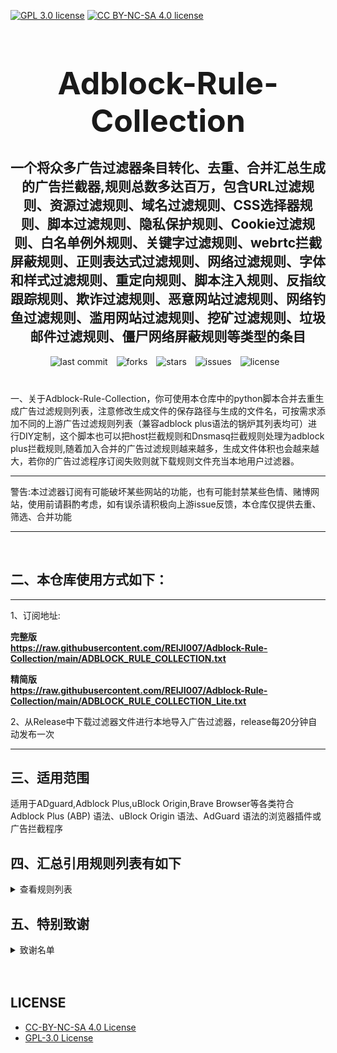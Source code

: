 [![GPL 3.0 license](https://img.shields.io/badge/License-GPL%20v3-blue.svg)](https://github.com/REIJI007/Adblock-Rule-Collection/blob/main/LICENSE-GPL3.0)
[![CC BY-NC-SA 4.0 license](https://img.shields.io/badge/License-CC%20BY--NC--SA%204.0-lightgrey.svg)](https://github.com/REIJI007/Adblock-Rule-Collection/blob/main/LICENSE-CC%20BY-NC-SA%204.0)
<!-- 居中的大标题 -->
<h1 align="center" style="font-size: 50px; margin-bottom: 20px;">Adblock-Rule-Collection</h1>

<!-- 居中的副标题 -->
<h2 align="center" >一个将众多广告过滤器条目转化、去重、合并汇总生成的广告拦截器,规则总数多达百万，包含URL过滤规则、资源过滤规则、域名过滤规则、CSS选择器规则、脚本过滤规则、隐私保护规则、Cookie过滤规则、白名单例外规则、关键字过滤规则、webrtc拦截屏蔽规则、正则表达式过滤规则、网络过滤规则、字体和样式过滤规则、重定向规则、脚本注入规则、反指纹跟踪规则、欺诈过滤规则、恶意网站过滤规则、网络钓鱼过滤规则、滥用网站过滤规则、挖矿过滤规则、垃圾邮件过滤规则、僵尸网络屏蔽规则等类型的条目</h2>

<!-- 徽章（根据需要调整） -->
<p align="center" style="margin-bottom: 40px;">
    <img src="https://img.shields.io/badge/last%20commit-today-brightgreen" alt="last commit" style="margin-right: 10px;">
    <img src="https://img.shields.io/github/forks/REIJI007/Adblock-Rule-Collection" alt="forks" style="margin-right: 10px;">
    <img src="https://img.shields.io/github/stars/REIJI007/Adblock-Rule-Collection" alt="stars" style="margin-right: 10px;">
    <img src="https://img.shields.io/github/issues/REIJI007/Adblock-Rule-Collection" alt="issues" style="margin-right: 10px;">
    <img src="https://img.shields.io/github/license/REIJI007/Adblock-Rule-Collection" alt="license" style="margin-right: 10px;">
</p>


 一、关于Adblock-Rule-Collection，你可使用本仓库中的python脚本合并去重生成广告过滤规则列表，注意修改生成文件的保存路径与生成的文件名，可按需求添加不同的上游广告过滤规则列表（兼容adblock plus语法的锅炉其列表均可）进行DIY定制，这个脚本也可以把host拦截规则和Dnsmasq拦截规则处理为adblock plus拦截规则,随着加入合并的广告过滤规则越来越多，生成文件体积也会越来越大，若你的广告过滤程序订阅失败则就下载规则文件充当本地用户过滤器。

<hr>

 警告:本过滤器订阅有可能破坏某些网站的功能，也有可能封禁某些色情、赌博网站，使用前请斟酌考虑，如有误杀请积极向上游issue反馈，本仓库仅提供去重、筛选、合并功能

<hr>
<br>

## 二、本仓库使用方式如下：

<hr> 
1、订阅地址: 

**完整版** <br>
**https://raw.githubusercontent.com/REIJI007/Adblock-Rule-Collection/main/ADBLOCK_RULE_COLLECTION.txt** <br>

**精简版** <br>
**https://raw.githubusercontent.com/REIJI007/Adblock-Rule-Collection/main/ADBLOCK_RULE_COLLECTION_Lite.txt** <br>

2、从Release中下载过滤器文件进行本地导入广告过滤器，release每20分钟自动发布一次
<hr>


## 三、适用范围
适用于ADguard,Adblock Plus,uBlock Origin,Brave Browser等各类符合Adblock Plus (ABP) 语法、uBlock Origin 语法、AdGuard 语法的浏览器插件或广告拦截程序
<br>


## 四、汇总引用规则列表有如下
<details>
  <summary>查看规则列表</summary>

1. [Anti-ad for AdGuard](https://anti-ad.net/adguard.txt)  
2. [Anti-ad EasyList](https://anti-ad.net/easylist.txt)  
3. [OISD Big List](https://big.oisd.nl)  
4. [EasyList](https://easylist.to/easylist/easylist.txt)  
5. [EasyList AdServers](https://raw.githubusercontent.com/easylist/easylist/master/easylist/easylist_adservers.txt)  
6. [EasyList ThirdParty Servers](https://raw.githubusercontent.com/easylist/easylist/master/easylist/easylist_thirdparty.txt)  
7. [EasyList AdServers Popup](https://raw.githubusercontent.com/easylist/easylist/master/easylist/easylist_adservers_popup.txt)  
8. [EasyList ThirdParty Popup](https://raw.githubusercontent.com/easylist/easylist/master/easylist/easylist_thirdparty_popup.txt)  
9. [EasyList AllowList](https://raw.githubusercontent.com/easylist/easylist/master/easylist/easylist_allowlist.txt)  
10. [EasyList AllowList Dimensions](https://raw.githubusercontent.com/easylist/easylist/master/easylist/easylist_allowlist_dimensions.txt)  
11. [EasyList AllowList General Hide](https://raw.githubusercontent.com/easylist/easylist/master/easylist/easylist_allowlist_general_hide.txt)  
12. [EasyList AllowList Popup](https://raw.githubusercontent.com/easylist/easylist/master/easylist/easylist_allowlist_popup.txt)  
13. [EasyList General Block](https://raw.githubusercontent.com/easylist/easylist/master/easylist/easylist_general_block.txt)  
14. [EasyList General Block Popup](https://raw.githubusercontent.com/easylist/easylist/master/easylist/easylist_general_block_popup.txt)  
15. [EasyList General Hide](https://raw.githubusercontent.com/easylist/easylist/master/easylist/easylist_general_hide.txt)  
16. [EasyPrivacy](https://easylist.to/easylist/easyprivacy.txt)  
17. [EasyPrivacy AllowList](https://raw.githubusercontent.com/easylist/easylist/master/easyprivacy/easyprivacy_allowlist.txt)  
18. [EasyPrivacy AllowList International](https://raw.githubusercontent.com/easylist/easylist/master/easyprivacy/easyprivacy_allowlist_international.txt)  
19. [EasyPrivacy General](https://raw.githubusercontent.com/easylist/easylist/master/easyprivacy/easyprivacy_general.txt)  
20. [EasyPrivacy General EmailTrackers](https://raw.githubusercontent.com/easylist/easylist/master/easyprivacy/easyprivacy_general_emailtrackers.txt)  
21. [EasyPrivacy Third-Party](https://raw.githubusercontent.com/easylist/easylist/master/easyprivacy/easyprivacy_thirdparty.txt)  
22. [EasyPrivacy Third-Party International](https://raw.githubusercontent.com/easylist/easylist/master/easyprivacy/easyprivacy_thirdparty_international.txt)  
23. [EasyPrivacy TrackingServers](https://raw.githubusercontent.com/easylist/easylist/master/easyprivacy/easyprivacy_trackingservers.txt)  
24. [EasyPrivacy TrackingServers ThirdParty](https://raw.githubusercontent.com/easylist/easylist/master/easyprivacy/easyprivacy_trackingservers_thirdparty.txt)  
25. [EasyPrivacy TrackingServers Admiral](https://raw.githubusercontent.com/easylist/easylist/master/easyprivacy/easyprivacy_trackingservers_admiral.txt)  
26. [EasyPrivacy TrackingServers General](https://raw.githubusercontent.com/easylist/easylist/master/easyprivacy/easyprivacy_trackingservers_general.txt)  
27. [EasyPrivacy TrackingServers Mining](https://raw.githubusercontent.com/easylist/easylist/master/easyprivacy/easyprivacy_trackingservers_mining.txt)  
28. [EasyPrivacy TrackingServers Notifications](https://raw.githubusercontent.com/easylist/easylist/master/easyprivacy/easyprivacy_trackingservers_notifications.txt)  
29. [EasyList Cookie List](https://secure.fanboy.co.nz/fanboy-cookiemonster.txt)  
30. [EasyList Cookie AllowList](https://raw.githubusercontent.com/easylist/easylist/master/easylist_cookie/easylist_cookie_allowlist.txt)  
31. [EasyList Cookie AllowList General Hide](https://raw.githubusercontent.com/easylist/easylist/master/easylist_cookie/easylist_cookie_allowlist_general_hide.txt)  
32. [EasyList Cookie General Block](https://raw.githubusercontent.com/easylist/easylist/master/easylist_cookie/easylist_cookie_general_block.txt)  
33. [EasyList Cookie General Hide](https://raw.githubusercontent.com/easylist/easylist/master/easylist_cookie/easylist_cookie_general_hide.txt)  
34. [EasyList Cookie ThirdParty](https://raw.githubusercontent.com/easylist/easylist/master/easylist_cookie/easylist_cookie_thirdparty.txt)  
35. [EasyList China](https://raw.githubusercontent.com/easylist/easylistchina/master/easylistchina.txt)  
36. [Adblock Warning Removal List](https://easylist-downloads.adblockplus.org/antiadblockfilters.txt)  
37. [Fanboy's Annoyance List](https://secure.fanboy.co.nz/fanboy-annoyance.txt)  
38. [Fanboy's Social Blocking List](https://easylist.to/easylist/fanboy-social.txt)  
39. [Fanboy's Anti-thirdparty Fonts](https://www.fanboy.co.nz/fanboy-antifonts.txt)  
40. [Fanboy's Notifications Blocking List](https://raw.githubusercontent.com/DandelionSprout/adfilt/master/Other%20domains%20versions/FanboyNotifications-LoadableInUBO.txt)  
41. [CJX's Annoyance List](https://raw.githubusercontent.com/cjx82630/cjxlist/master/cjx-annoyance.txt)  
42. [CJX's EasyList Lite](https://raw.githubusercontent.com/cjx82630/cjxlist/master/cjxlist.txt)  
43. [CJX's uBlock List](https://raw.githubusercontent.com/cjx82630/cjxlist/master/cjx-ublock.txt)  
44. [Uniartrisan's Adblock List Plus](https://raw.githubusercontent.com/uniartisan/adblock_list/master/adblock_plus.txt)  
45. [Uniartrisan's Privacy List](https://raw.githubusercontent.com/uniartisan/adblock_list/master/adblock_privacy.txt)  
46. [AdRules AdBlock List Plus](https://raw.githubusercontent.com/Cats-Team/AdRules/main/adblock_plus.txt)  
47. [AdRules DNS List](https://raw.githubusercontent.com/Cats-Team/AdRules/main/dns.txt)  
48. [AdBlock DNS](https://raw.githubusercontent.com/217heidai/adblockfilters/main/rules/adblockdns.txt)  
49. [AdBlock Filter](https://raw.githubusercontent.com/217heidai/adblockfilters/main/rules/adblockfilters.txt)  
50. [GOODBYEADS](https://raw.githubusercontent.com/8680/GOODBYEADS/master/data/rules/adblock.txt)
51. [GOODBYEADS-DNS](https://raw.githubusercontent.com/8680/GOODBYEADS/master/data/rules/dns.txt)  
52. [GOODBYEADS-allow](https://raw.githubusercontent.com/8680/GOODBYEADS/master/data/rules/allow.txt)  
53. [AWAvenue-Ads-Rule](https://raw.githubusercontent.com/TG-Twilight/AWAvenue-Ads-Rule/main/AWAvenue-Ads-Rule.txt)  
54. [uBlock filters](https://raw.githubusercontent.com/uBlockOrigin/uAssets/master/filters/filters.txt)  
55. [uBlock privacy filter](https://raw.githubusercontent.com/uBlockOrigin/uAssets/master/filters/privacy.txt)  
56. [uBlock mobile filter](https://raw.githubusercontent.com/uBlockOrigin/uAssets/master/filters/filters-mobile.txt)  
57. [uBlock Badware risks filter](https://raw.githubusercontent.com/uBlockOrigin/uAssets/master/filters/badware.txt)  
58. [uBlock Annoyances-Cookies filter](https://raw.githubusercontent.com/uBlockOrigin/uAssets/master/filters/annoyances-cookies.txt)  
59. [uBlock Annoyances-others filter](https://raw.githubusercontent.com/uBlockOrigin/uAssets/master/filters/annoyances-others.txt)  
60. [uBlock Resource abuse filters](https://raw.githubusercontent.com/uBlockOrigin/uAssets/master/filters/resource-abuse.txt)  
61. [uBlock Unbreak filter](https://raw.githubusercontent.com/uBlockOrigin/uAssets/master/filters/unbreak.txt)  
62. [ADguard Base filter](https://raw.githubusercontent.com/AdguardTeam/FiltersRegistry/refs/heads/master/filters/filter_2_Base/filter.txt)  
63. [ADguard Spyware filter](https://raw.githubusercontent.com/AdguardTeam/FiltersRegistry/refs/heads/master/filters/filter_3_Spyware/filter.txt)  
64. [ADguard Social filter](https://raw.githubusercontent.com/AdguardTeam/FiltersRegistry/refs/heads/master/filters/filter_4_Social/filter.txt)  
65. [ADguard Mobile filter](https://raw.githubusercontent.com/AdguardTeam/FiltersRegistry/refs/heads/master/filters/filter_11_Mobile/filter.txt)  
66. [ADguard Annoyances filter](https://raw.githubusercontent.com/AdguardTeam/FiltersRegistry/refs/heads/master/filters/filter_14_Annoyances/filter.txt)  
67. [ADguard DnsFilter](https://raw.githubusercontent.com/AdguardTeam/FiltersRegistry/refs/heads/master/filters/filter_15_DnsFilter/filter.txt)  
68. [ADguard TrackParam filter](https://raw.githubusercontent.com/AdguardTeam/FiltersRegistry/refs/heads/master/filters/filter_17_TrackParam/filter.txt)  
69. [ADguard Annoyances_Cookies filter](https://raw.githubusercontent.com/AdguardTeam/FiltersRegistry/refs/heads/master/filters/filter_18_Annoyances_Cookies/filter.txt)  
70. [ADguard Annoyances_Popups filter](https://raw.githubusercontent.com/AdguardTeam/FiltersRegistry/refs/heads/master/filters/filter_19_Annoyances_Popups/filter.txt)  
71. [ADguard Annoyances_MobileApp filter](https://raw.githubusercontent.com/AdguardTeam/FiltersRegistry/refs/heads/master/filters/filter_20_Annoyances_MobileApp/filter.txt)  
72. [ADguard Annoyances_Other filter](https://raw.githubusercontent.com/AdguardTeam/FiltersRegistry/refs/heads/master/filters/filter_21_Annoyances_Other/filter.txt)  
73. [ADguard Annoyances_Widgets filter](https://raw.githubusercontent.com/AdguardTeam/FiltersRegistry/refs/heads/master/filters/filter_22_Annoyances_Widgets/filter.txt)  
74. [ADguard Chinese filter](https://raw.githubusercontent.com/AdguardTeam/FiltersRegistry/refs/heads/master/filters/filter_224_Chinese/filter.txt)  
75. [ADguard ThirdParty EasyList](https://raw.githubusercontent.com/AdguardTeam/FiltersRegistry/refs/heads/master/filters/ThirdParty/filter_101_EasyList/filter.txt)  
76. [ADguard ThirdParty EasyListChina](https://raw.githubusercontent.com/AdguardTeam/FiltersRegistry/refs/heads/master/filters/ThirdParty/filter_104_EasyListChina/filter.txt)  
77. [ADguard ThirdParty EasyPrivacy](https://raw.githubusercontent.com/AdguardTeam/FiltersRegistry/refs/heads/master/filters/ThirdParty/filter_118_EasyPrivacy/filter.txt)  
78. [ADguard ThirdParty Fanboy's Annoyance List](https://raw.githubusercontent.com/AdguardTeam/FiltersRegistry/refs/heads/master/filters/ThirdParty/filter_122_FanboysAnnoyances/filter.txt)  
79. [ADguard ThirdParty Fanboy's Social Blocking List](https://raw.githubusercontent.com/AdguardTeam/FiltersRegistry/refs/heads/master/filters/ThirdParty/filter_123_FanboysSocialBlockingList/filter.txt)  
80. [ADguard ThirdParty Web Annoyances Ultralist](https://raw.githubusercontent.com/AdguardTeam/FiltersRegistry/refs/heads/master/filters/ThirdParty/filter_201_WebAnnoyancesUltralist/filter.txt)  
81. [ADguard ThirdParty Peter Lowe's List](https://raw.githubusercontent.com/AdguardTeam/FiltersRegistry/refs/heads/master/filters/ThirdParty/filter_204_PeterLowesList/filter.txt)  
82. [ADguard ThirdParty Adblock Warning Removal List](https://raw.githubusercontent.com/AdguardTeam/FiltersRegistry/refs/heads/master/filters/ThirdParty/filter_207_AdblockWarningRemovalList/filter.txt)  
83. [ADguard ThirdParty Online Malicious URL Blocklist](https://raw.githubusercontent.com/AdguardTeam/FiltersRegistry/refs/heads/master/filters/ThirdParty/filter_208_Online_Malicious_URL_Blocklist/filter.txt)  
84. [ADguard ThirdParty ADgk Mobile China list](https://raw.githubusercontent.com/AdguardTeam/FiltersRegistry/refs/heads/master/filters/ThirdParty/filter_209_ADgkMobileChinalist/filter.txt)  
85. [ADguard ThirdParty Spam404](https://raw.githubusercontent.com/AdguardTeam/FiltersRegistry/refs/heads/master/filters/ThirdParty/filter_210_Spam404/filter.txt)  
86. [ADguard ThirdParty Anti-Adblock Killer](https://raw.githubusercontent.com/AdguardTeam/FiltersRegistry/refs/heads/master/filters/ThirdParty/filter_211_AntiAdblockKillerReek/filter.txt)  
87. [ADguard ThirdParty China List And EasyList](https://raw.githubusercontent.com/AdguardTeam/FiltersRegistry/refs/heads/master/filters/ThirdParty/filter_219_ChinaListAndEasyList/filter.tx)  
88. [ADguard ThirdParty CJX's Annoyance List](https://raw.githubusercontent.com/AdguardTeam/FiltersRegistry/refs/heads/master/filters/ThirdParty/filter_220_CJXsAnnoyanceList/filter.txt)  
89. [ADguard ThirdParty xinggsf](https://raw.githubusercontent.com/AdguardTeam/FiltersRegistry/refs/heads/master/filters/ThirdParty/filter_228_xinggsf/filter.txt)  
90. [ADguard ThirdParty I Don't Care About Cookies](https://raw.githubusercontent.com/AdguardTeam/FiltersRegistry/refs/heads/master/filters/ThirdParty/filter_229_IdontCareAboutCookies/filter.txt)  
91. [ADguard ThirdParty Fanboy Antifonts](https://raw.githubusercontent.com/AdguardTeam/FiltersRegistry/refs/heads/master/filters/ThirdParty/filter_239_FanboyAntifonts/filter.txt)  
92. [ADguard ThirdParty BarbBlock](https://raw.githubusercontent.com/AdguardTeam/FiltersRegistry/refs/heads/master/filters/ThirdParty/filter_240_BarbBlock/filter.txt)  
93. [ADguard ThirdParty Fanboy Cookiemonster](https://raw.githubusercontent.com/AdguardTeam/FiltersRegistry/refs/heads/master/filters/ThirdParty/filter_241_FanboyCookiemonster/filter.txt)  
94. [ADguard ThirdParty NoCoin](https://raw.githubusercontent.com/AdguardTeam/FiltersRegistry/refs/heads/master/filters/ThirdParty/filter_242_NoCoin/filter.txt)  
95. [ADguard ThirdParty Dandelion Sprout Annoyances](https://raw.githubusercontent.com/AdguardTeam/FiltersRegistry/refs/heads/master/filters/ThirdParty/filter_250_DandelionSproutAnnoyances/filter.txt)  
96. [ADguard ThirdParty Legitimate URL Shortener](https://raw.githubusercontent.com/AdguardTeam/FiltersRegistry/refs/heads/master/filters/ThirdParty/filter_251_LegitimateURLShortener/filter.txt)  
97. [ADguard ThirdParty Phishing URL Blocklist](https://raw.githubusercontent.com/AdguardTeam/FiltersRegistry/refs/heads/master/filters/ThirdParty/filter_255_Phishing_URL_Blocklist/filter.txt)  
98. [ADguard ThirdParty Scam Blocklist](https://raw.githubusercontent.com/AdguardTeam/FiltersRegistry/refs/heads/master/filters/ThirdParty/filter_256_Scam_Blocklist/filter.txt)  
99. [ADguard ThirdParty uBlock Origin Badware risks](https://raw.githubusercontent.com/AdguardTeam/FiltersRegistry/refs/heads/master/filters/ThirdParty/filter_257_uBlock_Origin_Badware_risks/filter.txt)  
100. [AdGuard Base filter?first-party servers](https://raw.githubusercontent.com/AdguardTeam/AdguardFilters/master/BaseFilter/sections/adservers_firstparty.txt)
101. [AdGuard Base filter?foreign servers](https://raw.githubusercontent.com/AdguardTeam/AdguardFilters/master/BaseFilter/sections/foreign.txt)  
102. [AdGuard Base filter cryptominers](https://raw.githubusercontent.com/AdguardTeam/AdguardFilters/master/BaseFilter/sections/cryptominers.txt)  
103. [AdGuard Base filter-adservers](https://raw.githubusercontent.com/AdguardTeam/AdguardFilters/master/BaseFilter/sections/adservers.txt)  
104. [AdGuard Base filter-adservers_firstparty](https://raw.githubusercontent.com/AdguardTeam/AdguardFilters/master/BaseFilter/sections/adservers_firstparty.txt)  
105. [AdGuard Base filter-allowlist](https://raw.githubusercontent.com/AdguardTeam/AdguardFilters/master/BaseFilter/sections/allowlist.txt)  
106. [AdGuard Base filter-allowlist_stealth](https://raw.githubusercontent.com/AdguardTeam/AdguardFilters/master/BaseFilter/sections/allowlist_stealth.txt)  
107. [AdGuard Base filter-antiadblock](https://raw.githubusercontent.com/AdguardTeam/AdguardFilters/master/BaseFilter/sections/antiadblock.txt)  
108. [AdGuard Base filter-replace](https://raw.githubusercontent.com/AdguardTeam/AdguardFilters/master/BaseFilter/sections/replace.txt)  
109. [AdGuard Base filter-content_blocker](https://raw.githubusercontent.com/AdguardTeam/AdguardFilters/master/BaseFilter/sections/content_blocker.txt)  
110. [AdGuard Exclusion rules](https://raw.githubusercontent.com/AdguardTeam/AdGuardSDNSFilter/master/Filters/exclusions.txt)  
111. [AdGuard Exception rules](https://raw.githubusercontent.com/AdguardTeam/AdGuardSDNSFilter/master/Filters/exceptions.txt)  
112. [AdGuardSDNSFilter](https://raw.githubusercontent.com/AdguardTeam/AdGuardSDNSFilter/master/Filters/rules.txt)  
113. [AdGuard Tracking Protection filter ? first-party trackers](https://raw.githubusercontent.com/AdguardTeam/AdguardFilters/master/SpywareFilter/sections/tracking_servers_firstparty.txt)  
114. [AdGuard Tracking Protection filter ? third-party trackers](https://raw.githubusercontent.com/AdguardTeam/AdguardFilters/master/SpywareFilter/sections/tracking_servers.txt)  
115. [AdGuard Tracking Protection filter ? mobile trackers](https://raw.githubusercontent.com/AdguardTeam/AdguardFilters/master/SpywareFilter/sections/mobile.txt)  
116. [AdGuard Social filter-allowlist](https://raw.githubusercontent.com/AdguardTeam/AdguardFilters/master/SocialFilter/sections/allowlist.txt)  
117. [AdGuard Social filter-general_elemhide](https://raw.githubusercontent.com/AdguardTeam/AdguardFilters/master/SocialFilter/sections/general_elemhide.txt)  
118. [AdGuard Social filter-general_extensions](https://raw.githubusercontent.com/AdguardTeam/AdguardFilters/master/SocialFilter/sections/general_extensions.txt)  
119. [AdGuard Social filter-general_url](https://raw.githubusercontent.com/AdguardTeam/AdguardFilters/master/SocialFilter/sections/general_url.txt)  
120. [AdGuard Social filter-popups](https://raw.githubusercontent.com/AdguardTeam/AdguardFilters/master/SocialFilter/sections/popups.txt)  
121. [AdGuard Social filter-social_trackers](https://raw.githubusercontent.com/AdguardTeam/AdguardFilters/master/SocialFilter/sections/social_trackers.txt)  
122. [AdGuard Annoyances filter-cookies_allowlist](https://raw.githubusercontent.com/AdguardTeam/AdguardFilters/master/AnnoyancesFilter/Cookies/sections/cookies_allowlist.txt)  
123. [AdGuard Annoyances filter-cookies_general](https://raw.githubusercontent.com/AdguardTeam/AdguardFilters/master/AnnoyancesFilter/Cookies/sections/cookies_general.txt)  
124. [AdGuard Annoyances filter-mobile-app_allowlist](https://raw.githubusercontent.com/AdguardTeam/AdguardFilters/master/AnnoyancesFilter/MobileApp/sections/mobile-app_allowlist.txt)  
125. [AdGuard Annoyances filter-mobile-app_general](https://raw.githubusercontent.com/AdguardTeam/AdguardFilters/master/AnnoyancesFilter/MobileApp/sections/mobile-app_general.txt)  
126. [AdGuard Annoyances filter-popups-antiadblock](https://raw.githubusercontent.com/AdguardTeam/AdguardFilters/master/AnnoyancesFilter/Popups/sections/antiadblock.txt)  
127. [AdGuard Annoyances filter-popups-allowlist](https://raw.githubusercontent.com/AdguardTeam/AdguardFilters/master/AnnoyancesFilter/Popups/sections/popups_allowlist.txt)  
128. [AdGuard Annoyances filter-popups-general](https://raw.githubusercontent.com/AdguardTeam/AdguardFilters/master/AnnoyancesFilter/Popups/sections/popups_general.txt)  
129. [AdGuard Annoyances filter-popups-push-notifications_allowlist](https://raw.githubusercontent.com/AdguardTeam/AdguardFilters/master/AnnoyancesFilter/Popups/sections/push-notifications_allowlist.txt)  
130. [AdGuard Annoyances filter-popups-push-notifications_general](https://raw.githubusercontent.com/AdguardTeam/AdguardFilters/master/AnnoyancesFilter/Popups/sections/push-notifications_general.txt)  
131. [AdGuard Annoyances filter-popups-subscriptions_allowlist](https://raw.githubusercontent.com/AdguardTeam/AdguardFilters/master/AnnoyancesFilter/Popups/sections/subscriptions_allowlist.txt)  
132. [AdGuard Annoyances filter-popups-subscriptions_general](https://raw.githubusercontent.com/AdguardTeam/AdguardFilters/master/AnnoyancesFilter/Popups/sections/subscriptions_general.txt)  
133. [AdGuard Annoyances filter-Widgets](https://raw.githubusercontent.com/AdguardTeam/AdguardFilters/master/AnnoyancesFilter/Widgets/sections/widgets.txt)  
134. [AdGuard CNAME original trackers list](https://raw.githubusercontent.com/AdguardTeam/cname-trackers/master/data/combined_original_trackers.txt)  
135. [AdGuard CNAME disguised ads list](https://raw.githubusercontent.com/AdguardTeam/cname-trackers/master/data/combined_disguised_ads.txt)  
136. [AdGuard CNAME disguised clickthroughs list](https://raw.githubusercontent.com/AdguardTeam/cname-trackers/master/data/combined_disguised_clickthroughs.txt)  
137. [AdGuard CNAME disguised microsites list](https://raw.githubusercontent.com/AdguardTeam/cname-trackers/master/data/combined_disguised_microsites.txt)  
138. [AdGuard CNAME disguised trackers list](https://raw.githubusercontent.com/AdguardTeam/cname-trackers/master/data/combined_disguised_trackers.txt)  
139. [AdGuard CNAME disguised mail_trackers list](https://raw.githubusercontent.com/AdguardTeam/cname-trackers/master/data/combined_disguised_mail_trackers.txt)  
140. [AdGuard for Android](https://filters.adtidy.org/android/filters/11.txt)  
141. [AdGuard for iOS](https://filters.adtidy.org/ios/filters/11.txt)  
142. [AdGuard Chinese filter-adservers](https://raw.githubusercontent.com/AdguardTeam/AdguardFilters/master/ChineseFilter/sections/adservers.txt)  
143. [AdGuard Chinese filter-adservers_firstparty](https://raw.githubusercontent.com/AdguardTeam/AdguardFilters/master/ChineseFilter/sections/adservers_firstparty.txt)  
144. [AdGuard ChineseFilter-allowlist](https://raw.githubusercontent.com/AdguardTeam/AdguardFilters/master/ChineseFilter/sections/allowlist.txt)  
145. [AdGuard ChineseFilter-antiadblock](https://raw.githubusercontent.com/AdguardTeam/AdguardFilters/master/ChineseFilter/sections/antiadblock.txt)  
146. [AdGuard ChineseFilter-general_elemhide](https://raw.githubusercontent.com/AdguardTeam/AdguardFilters/master/ChineseFilter/sections/general_elemhide.txt)  
147. [AdGuard ChineseFilter-general_extensions](https://raw.githubusercontent.com/AdguardTeam/AdguardFilters/master/ChineseFilter/sections/general_extensions.txt)  
148. [AdGuard ChineseFilter-general_url](https://raw.githubusercontent.com/AdguardTeam/AdguardFilters/master/ChineseFilter/sections/general_url.txt)  
149. [AdGuard ChineseFilter-replace](https://raw.githubusercontent.com/AdguardTeam/AdguardFilters/master/ChineseFilter/sections/replace.txt)  
150. [AdGuard Mobile filter-adservers](https://raw.githubusercontent.com/AdguardTeam/AdguardFilters/master/MobileFilter/sections/adservers.txt)
151. [AdGuard MobileFilter-allowlist_app](https://raw.githubusercontent.com/AdguardTeam/AdguardFilters/master/MobileFilter/sections/allowlist_app.txt)
152. [AdGuard MobileFilter-allowlist_web](https://raw.githubusercontent.com/AdguardTeam/AdguardFilters/master/MobileFilter/sections/allowlist_web.txt)
153. [AdGuard MobileFilter-antiadblock](https://raw.githubusercontent.com/AdguardTeam/AdguardFilters/master/MobileFilter/sections/antiadblock.txt)
154. [AdGuard MobileFilter-general_elemhide](https://raw.githubusercontent.com/AdguardTeam/AdguardFilters/master/MobileFilter/sections/general_elemhide.txt)
155. [AdGuard MobileFilter-general_extensions](https://raw.githubusercontent.com/AdguardTeam/AdguardFilters/master/MobileFilter/sections/general_extensions.txt)
156. [AdGuard MobileFilter-general_url](https://raw.githubusercontent.com/AdguardTeam/AdguardFilters/master/MobileFilter/sections/general_url.txt)
157. [AdGuard MobileFilter-replace](https://raw.githubusercontent.com/AdguardTeam/AdguardFilters/master/MobileFilter/sections/replace.txt)
158. [AdGuard SpywareFilter-allowlist](https://raw.githubusercontent.com/AdguardTeam/AdguardFilters/master/SpywareFilter/sections/allowlist.txt)
159. [AdGuard SpywareFilter-cookies_allowlist](https://raw.githubusercontent.com/AdguardTeam/AdguardFilters/master/SpywareFilter/sections/cookies_allowlist.txt)
160. [AdGuard SpywareFilter-cookies_general](https://raw.githubusercontent.com/AdguardTeam/AdguardFilters/master/SpywareFilter/sections/cookies_general.txt)
161. [AdGuard SpywareFilter-cookies_specific](https://raw.githubusercontent.com/AdguardTeam/AdguardFilters/master/SpywareFilter/sections/cookies_specific.txt)
162. [AdGuard SpywareFilter-general_elemhide](https://raw.githubusercontent.com/AdguardTeam/AdguardFilters/master/SpywareFilter/sections/general_elemhide.txt)
163. [AdGuard SpywareFilter-general_extensions](https://raw.githubusercontent.com/AdguardTeam/AdguardFilters/master/SpywareFilter/sections/general_extensions.txt)
164. [AdGuard SpywareFilter-general_url](https://raw.githubusercontent.com/AdguardTeam/AdguardFilters/master/SpywareFilter/sections/general_url.txt)
165. [AdGuard SpywareFilter-mobile](https://raw.githubusercontent.com/AdguardTeam/AdguardFilters/master/SpywareFilter/sections/mobile.txt)
166. [AdGuard SpywareFilter-mobile_allowlist](https://raw.githubusercontent.com/AdguardTeam/AdguardFilters/master/SpywareFilter/sections/mobile_allowlist.txt)
167. [AdGuard SpywareFilter-tracking_servers](https://raw.githubusercontent.com/AdguardTeam/AdguardFilters/master/SpywareFilter/sections/tracking_servers.txt)
168. [AdGuard SpywareFilter-tracking_servers_firstparty](https://raw.githubusercontent.com/AdguardTeam/AdguardFilters/master/SpywareFilter/sections/tracking_servers_firstparty.txt)
169. [AdGuard TrackParamFilter-allowlist](https://raw.githubusercontent.com/AdguardTeam/AdguardFilters/master/TrackParamFilter/sections/allowlist.txt)
170. [AdGuard TrackParamFilter-general_url](https://raw.githubusercontent.com/AdguardTeam/AdguardFilters/master/TrackParamFilter/sections/general_url.txt)
171. [HyperADRules](https://raw.githubusercontent.com/Lynricsy/HyperADRules/master/rules.txt)
172. [HyperADRules-DNS](https://raw.githubusercontent.com/Lynricsy/HyperADRules/master/dns.txt)
173. [HyperADRules-allow](https://raw.githubusercontent.com/Lynricsy/HyperADRules/master/allow.txt)
174. [TheBestAdrules](https://raw.githubusercontent.com/guandasheng/adguardhome/main/rule/all.txt)
175. [xinggsf's rules](https://raw.githubusercontent.com/xinggsf/Adblock-Plus-Rule/master/rule.txt)
176. [xinggsf's mv rules](https://raw.githubusercontent.com/xinggsf/Adblock-Plus-Rule/master/mv.txt)
177. [adblock-nocoin-list](https://raw.githubusercontent.com/hoshsadiq/adblock-nocoin-list/master/nocoin.txt)
178. [GoodbyeAds-AdBlock-Filter](https://raw.githubusercontent.com/jerryn70/GoodbyeAds/master/Formats/GoodbyeAds-AdBlock-Filter.txt)
179. [GoodbyeAds-Ultra-AdBlock-Filter](https://raw.githubusercontent.com/jerryn70/GoodbyeAds/master/Formats/GoodbyeAds-Ultra-AdBlock-Filter.txt)
180. [Phishing URL Blocklist——AdGuard](https://malware-filter.gitlab.io/malware-filter/phishing-filter-ag.txt)
181. [Phishing URL Blocklist——AdGuard Home](https://malware-filter.gitlab.io/malware-filter/phishing-filter-agh.txt)
182. [Phishing URL Blocklist——uBlock Origin](https://malware-filter.gitlab.io/malware-filter/phishing-filter.txt)
183. [Malicious URL Blocklist——AdGuard](https://malware-filter.gitlab.io/malware-filter/urlhaus-filter-ag.txt)
184. [Malicious URL Blocklist——AdGuard Home](https://malware-filter.gitlab.io/malware-filter/urlhaus-filter-agh.txt)
185. [Malicious URL Blocklist——uBlock Origin](https://malware-filter.gitlab.io/malware-filter/urlhaus-filter.txt)
186. [Tracking JS Blocklist](https://malware-filter.gitlab.io/malware-filter/tracking-filter.txt)
187. [Botnet IP Blocklist——AdGuard](https://malware-filter.gitlab.io/malware-filter/botnet-filter-ag.txt)
188. [Botnet IP Blocklist——AdGuard Home](https://malware-filter.gitlab.io/malware-filter/botnet-filter-agh.txt)
189. [Botnet IP Blocklist——uBlock Origin](https://malware-filter.gitlab.io/malware-filter/botnet-filter.txt)
190. [ABP filters](https://easylist-msie.adblockplus.org/abp-filters-anti-cv.txt)
191. [adgk](https://raw.githubusercontent.com/banbendalao/ADgk/master/ADgk.txt)
192. [yokoffing's Annoyance List](https://raw.githubusercontent.com/yokoffing/filterlists/main/annoyance_list.txt)
193. [yokoffing's Privacy Essentials](https://raw.githubusercontent.com/yokoffing/filterlists/main/privacy_essentials.txt)
194. [Spam404's Adblock-list](https://raw.githubusercontent.com/Spam404/lists/master/adblock-list.txt)
195. [Brave-specific filter](https://raw.githubusercontent.com/brave/adblock-lists/master/brave-lists/brave-specific.txt)
196. [Brave-ios-specific filter](https://raw.githubusercontent.com/brave/adblock-lists/master/brave-lists/brave-ios-specific.txt)
197. [Brave-Android-specific filter](https://raw.githubusercontent.com/brave/adblock-lists/master/brave-lists/brave-android-specific.txt)
198. [Brave-Firstparty filter](https://raw.githubusercontent.com/brave/adblock-lists/master/brave-lists/brave-firstparty.txt)
199. [Brave-Firstparty-cname filter](https://raw.githubusercontent.com/brave/adblock-lists/master/brave-lists/brave-firstparty-cname.txt)
200. [Brave-Unbreak filter](https://raw.githubusercontent.com/brave/adblock-lists/master/brave-unbreak.txt)
201. [Filter unblocking search ads and self-promotions](https://raw.githubusercontent.com/AdguardTeam/FiltersRegistry/master/filters/filter_10_Useful/filter.txt)
202. [Peter Lowe’s Ad and Tracking Server List](https://pgl.yoyo.org/adservers/serverlist.php?hostformat=adblockplus&showintro=0)
203. [Dandelion Sprout's Anti-Malware List (for AdGuard)](https://raw.githubusercontent.com/DandelionSprout/adfilt/master/Alternate%20versions%20Anti-Malware%20List/AntiMalwareAdGuard.txt)
204. [Dandelion Sprout's Anti-Malware List (for Adblock Plus and AdBlock)](https://raw.githubusercontent.com/DandelionSprout/adfilt/master/Alternate%20versions%20Anti-Malware%20List/AntiMalwareABP.txt)
205. [Dandelion Sprout's Compilation List](https://raw.githubusercontent.com/DandelionSprout/adfilt/refs/heads/master/AdGuard%20Home%20Compilation%20List/AdGuardHomeCompilationList.txt)
206. [The Block List Project - Smart TV List](https://raw.githubusercontent.com/blocklistproject/Lists/master/adguard/smart-tv-ags.txt)
207. [The Block List Project - Ads List](https://raw.githubusercontent.com/blocklistproject/Lists/master/adguard/ads-ags.txt)
208. [The Block List Project - Basic Starter List](https://raw.githubusercontent.com/blocklistproject/Lists/master/adguard/basic-ags.txt)
209. [The Block List Project - Tracking List](https://raw.githubusercontent.com/blocklistproject/Lists/master/adguard/tracking-ags.txt)
210. [The Block List Project - Malware List](https://raw.githubusercontent.com/blocklistproject/Lists/master/adguard/malware-ags.txt)
211. [The Block List Project - Scam List](https://raw.githubusercontent.com/blocklistproject/Lists/master/adguard/scam-ags.txt)
212. [The Block List Project - Phishing List](https://raw.githubusercontent.com/blocklistproject/Lists/master/adguard/phishing-ags.txt)
213. [The Block List Project - Ransomware List](https://raw.githubusercontent.com/blocklistproject/Lists/master/adguard/ransomware-ags.txt)
214. [The Block List Project - Fraud List](https://raw.githubusercontent.com/blocklistproject/Lists/master/adguard/fraud-ags.txt)
215. [The Block List Project - Abuse List](https://raw.githubusercontent.com/blocklistproject/Lists/master/adguard/abuse-ags.txt)
216. [The Block List Project - Redirect List](https://raw.githubusercontent.com/blocklistproject/Lists/master/adguard/redirect-ags.txt)
217. [Anti-Adblock Killer](https://raw.githubusercontent.com/reek/anti-adblock-killer/master/anti-adblock-killer-filters.txt)
218. [Scam Blocklist (Adblock Plus)](https://raw.githubusercontent.com/durablenapkin/scamblocklist/master/adguard.txt)
219. [Smart-TV Blocklist for AdGuard Home](https://raw.githubusercontent.com/Perflyst/PiHoleBlocklist/master/SmartTV-AGH.txt)
220. [HaGeZi's Pro DNS Blocklist](https://raw.githubusercontent.com/hagezi/dns-blocklists/main/adblock/pro.txt)
221. [HaGeZi's Fake DNS Blocklist](https://raw.githubusercontent.com/hagezi/dns-blocklists/main/adblock/fake.txt)
222. [HaGeZi's Light DNS Blocklist](https://raw.githubusercontent.com/hagezi/dns-blocklists/main/adblock/light.txt)
223. [HaGeZi's DynDNS Blocklist](https://raw.githubusercontent.com/hagezi/dns-blocklists/main/adblock/dyndns.txt)
224. [HaGeZi's Normal DNS Blocklist](https://raw.githubusercontent.com/hagezi/dns-blocklists/main/adblock/multi.txt)
225. [HaGeZi's Personal DNS Blocklist](https://raw.githubusercontent.com/hagezi/dns-blocklists/main/adblock/personal.txt)
226. [HaGeZi's Pop-Up Ads DNS Blocklist](https://raw.githubusercontent.com/hagezi/dns-blocklists/main/adblock/popupads.txt)
227. [HaGeZi's Ultimate DNS Blocklist](https://raw.githubusercontent.com/hagezi/dns-blocklists/main/adblock/ultimate.txt)
228. [HaGeZi's The World's Most Abused TLDs - Aggressive](https://raw.githubusercontent.com/hagezi/dns-blocklists/main/adblock/spam-tlds-adblock-aggressive.txt)
229. [HaGeZi's The World's Most Abused TLDs - Allow](https://raw.githubusercontent.com/hagezi/dns-blocklists/main/adblock/spam-tlds-adblock-allow.txt)
230. [HaGeZi's Threat Intelligence Feeds DNS Blocklist](https://raw.githubusercontent.com/hagezi/dns-blocklists/main/adblock/tif.txt)
231. [HaGeZi's Allowlist Referral](https://raw.githubusercontent.com/hagezi/dns-blocklists/main/adblock/whitelist-referral.txt)
232. [HaGeZi's Allowlist URL Shortener](https://raw.githubusercontent.com/hagezi/dns-blocklists/main/adblock/whitelist-urlshortener.txt)
233. [neodevpro's adblock list](https://raw.githubusercontent.com/neodevpro/neodevhost/master/adblocker)
234. [notracking's adblock List](https://raw.githubusercontent.com/notracking/hosts-blocklists/master/adblock/adblock.txt)
235. [damengzhu's adblock List](https://raw.githubusercontent.com/damengzhu/banad/main/jiekouAD.txt)
236. [damengzhu's DNS List](https://raw.githubusercontent.com/damengzhu/banad/main/dnslist.txt)
237. [hectorm's adblock List](https://hblock.molinero.dev/hosts_adblock.txt)
238. [1Hosts's adblock list](https://raw.githubusercontent.com/badmojr/1Hosts/master/Pro/adblock.txt)
239. [DD-AD](https://raw.githubusercontent.com/afwfv/DD-AD/main/rule/all.txt)

  

</details>

## 五、特别致谢


<details>
  <summary>致谢名单</summary>

1. [anti-AD](https://github.com/privacy-protection-tools/anti-AD)
2. [easylist](https://github.com/easylist/easylist)
3. [cjxlist](https://github.com/cjx82630/cjxlist)
4. [uniartisan](https://github.com/uniartisan/adblock_list)
5. [Cats-Team](https://github.com/Cats-Team/AdRules)
6. [217heidai](https://github.com/217heidai/adblockfilters)
7. [GOODBYEADS](https://github.com/8680/GOODBYEADS)
8. [AWAvenue-Ads-Rule](https://github.com/TG-Twilight/AWAvenue-Ads-Rule)
9. [uBlockOrigin](https://github.com/uBlockOrigin/uAssets)
10. [ADguardTeam](https://github.com/AdguardTeam/AdGuardFilters)
11. [HyperADRules](https://github.com/Lynricsy/HyperADRules)
12. [guandasheng](https://github.com/guandasheng/adguardhome)
13. [xinggsf](https://github.com/xinggsf/Adblock-Plus-Rule)
14. [hoshsadiq](https://github.com/hoshsadiq/adblock-nocoin-list)
15. [jerryn70](https://github.com/jerryn70/GoodbyeAds)
16. [malware-filter](https://gitlab.com/malware-filter)
17. [abp-filters](https://gitlab.com/eyeo/anti-cv/abp-filters-anti-cv)
18. [banbendalao](https://github.com/banbendalao/ADgk)
19. [yokoffing](https://github.com/yokoffing/filterlists)
20. [Spam404](https://github.com/Spam404/lists)
21. [brave](https://github.com/brave/adblock-lists)
22. [Peter Lowe](https://pgl.yoyo.org/adservers/)
23. [DandelionSprout](https://github.com/DandelionSprout/adfilt)
24. [blocklistproject](https://github.com/blocklistproject/Lists)
25. [reek](https://github.com/reek/anti-adblock-killer)
26. [durablenapkin](https://github.com/durablenapkin/scamblocklist)
27. [oisd](https://github.com/sjhgvr/oisd)
28. [Perflyst](https://github.com/Perflyst/PiHoleBlocklist)
29. [hagezi](https://github.com/hagezi/dns-blocklists)
30. [neodevpro](https://github.com/neodevpro/neodevhost)
31. [notracking](https://github.com/notracking/hosts-blocklists)
32. [damengzhu](https://github.com/damengzhu/banad)
33. [hectorm](https://github.com/hectorm/hblock)
34. [badmojr](https://github.com/badmojr/1Hosts)
35. [afwfv](https://github.com/afwfv/DD-AD)
36. [paulgb](https://github.com/paulgb/BarbBlock)

  </details>






<br>
<br>


## LICENSE
- [CC-BY-NC-SA 4.0 License](https://github.com/REIJI007/Adblock-Rule-Collection/blob/main/LICENSE-CC%20BY-NC-SA%204.0)
- [GPL-3.0 License](https://github.com/REIJI007/Adblock-Rule-Collection/blob/main/LICENSE-GPL3.0)
